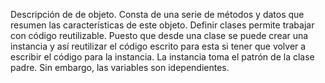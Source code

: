 Descripción de de objeto. Consta de una serie de métodos y datos que resumen las características de este objeto. Definir clases permite trabajar con código reutilizable. Puesto que desde una clase se puede crear una instancia y así reutilizar el código escrito para esta si tener que volver a escribir el código para la instancia. La instancia toma el patrón de la clase padre. Sin embargo, las variables son idependientes.